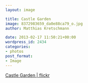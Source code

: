 ```yaml
---
layout: image

title: Castle Garden
image: 8372983659_da0e88ca79_o.jpg
author: Matthias Kretschmann

date: 2013-02-17 11:50:21+00:00
wordpress_id: 2434
categories:
- photos
post_format:
- Image
---
```


[Castle Garden | flickr](http://www.flickr.com/photos/krema/8372983659)
